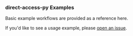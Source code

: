 ### direct-access-py Examples

Basic example workflows are provided as a reference here.  

If you'd like to see a usage example, please [open an issue](https://github.com/wchatx/direct-access-py/issues/new).  
